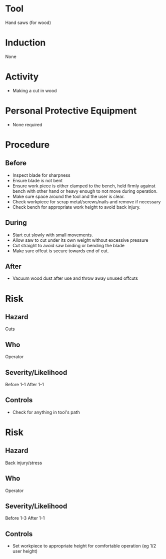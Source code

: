 # Tool
Hand saws (for wood)
# Induction
None
# Activity

* Making a cut in wood

# Personal Protective Equipment

* None required

# Procedure
## Before

* Inspect blade for sharpness
* Ensure blade is not bent
* Ensure work piece is either clamped to the bench, held firmly against bench with other hand or heavy enough to not move during operation. 
* Make sure space around the tool and the user is clear.
* Check workpiece for scrap metal/screws/nails and remove if necessary
* Check bench for appropriate work height to avoid back injury.

## During

* Start cut slowly with small movements. 
* Allow saw to cut under its own weight without excessive pressure
* Cut straight to avoid saw binding or bending the blade
* Make sure offcut is secure towards end of cut.

## After

* Vacuum wood dust after use and throw away unused offcuts

# Risk
## Hazard
Cuts
## Who
Operator
## Severity/Likelihood
Before 1-1 After 1-1
## Controls

* Check for anything in tool&#39;s path

# Risk
## Hazard
Back injury/stress
## Who
Operator
## Severity/Likelihood
Before 1-3 After 1-1
## Controls

* Set workpiece to appropriate height for comfortable operation (eg 1/2 user height)

